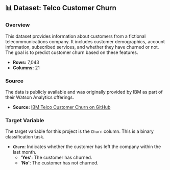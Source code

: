 ## 📊 Dataset: Telco Customer Churn

### Overview

This dataset provides information about customers from a fictional telecommunications company. It includes customer demographics, account information, subscribed services, and whether they have churned or not. The goal is to predict customer churn based on these features.

- **Rows:** 7,043
- **Columns:** 21

### Source

The data is publicly available and was originally provided by IBM as part of their Watson Analytics offerings.

- **Source:** [IBM Telco Customer Churn on GitHub](https://raw.githubusercontent.com/IBM/telco-customer-churn-on-icp4d/master/data/Telco-Customer-Churn.csv)

### Target Variable

The target variable for this project is the `Churn` column. This is a binary classification task.

- **`Churn`**: Indicates whether the customer has left the company within the last month.
  - **'Yes'**: The customer has churned.
  - **'No'**: The customer has not churned.
